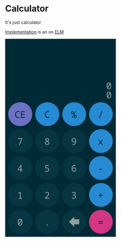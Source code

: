 # Calculator

It's just calculator

[Implementation](https://github.com/fltk-rs/flemish/tree/main/demos/calculator) is an  on [ELM](https://github.com/fltk-rs/flemish)

![img](assets/flcalculator.gif)
